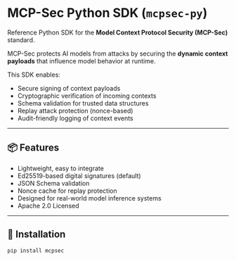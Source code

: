 # MCP-Sec Python SDK (`mcpsec-py`)

Reference Python SDK for the **Model Context Protocol Security (MCP-Sec)** standard.

MCP-Sec protects AI models from attacks by securing the **dynamic context payloads** that influence model behavior at runtime.

This SDK enables:
- Secure signing of context payloads
- Cryptographic verification of incoming contexts
- Schema validation for trusted data structures
- Replay attack protection (nonce-based)
- Audit-friendly logging of context events

---

## 📦 Features

- Lightweight, easy to integrate
- Ed25519-based digital signatures (default)
- JSON Schema validation
- Nonce cache for replay protection
- Designed for real-world model inference systems
- Apache 2.0 Licensed

---

## 🚀 Installation

```bash
pip install mcpsec
